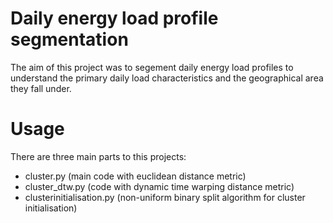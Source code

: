 Daily energy load profile segmentation
======================================

The aim of this project was to segement daily energy load profiles to understand the primary daily load characteristics and the geographical area they fall under.

Usage
=====

There are three main parts to this projects:

- cluster.py (main code with euclidean distance metric)
- cluster_dtw.py (code with dynamic time warping distance metric)
- clusterinitialisation.py (non-uniform binary split algorithm for cluster initialisation)




